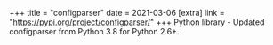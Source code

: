 +++
title = "configparser"
date = 2021-03-06
[extra]
link = "https://pypi.org/project/configparser/"
+++
Python library - Updated configparser from Python 3.8 for Python 2.6+.

